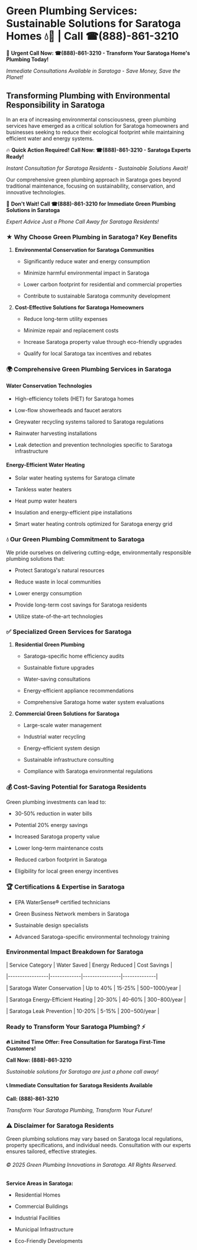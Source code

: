 # Green Plumbing Services: Sustainable Solutions for Saratoga Homes 💧🌿 | Call ☎(888)-861-3210

🚨 **Urgent Call Now: ☎(888)-861-3210 - Transform Your Saratoga Home's Plumbing Today!**
*Immediate Consultations Available in Saratoga - Save Money, Save the Planet!*

## Transforming Plumbing with Environmental Responsibility in Saratoga

In an era of increasing environmental consciousness, green plumbing services have emerged as a critical solution for Saratoga homeowners and businesses seeking to reduce their ecological footprint while maintaining efficient water and energy systems. 

🔥 **Quick Action Required! Call Now: ☎(888)-861-3210 - Saratoga Experts Ready!**
*Instant Consultation for Saratoga Residents - Sustainable Solutions Await!*

Our comprehensive green plumbing approach in Saratoga goes beyond traditional maintenance, focusing on sustainability, conservation, and innovative technologies.

🚨 **Don't Wait! Call ☎(888)-861-3210 for Immediate Green Plumbing Solutions in Saratoga**
*Expert Advice Just a Phone Call Away for Saratoga Residents!*

### ★ Why Choose Green Plumbing in Saratoga? Key Benefits

1. **Environmental Conservation for Saratoga Communities** 
   - Significantly reduce water and energy consumption
   - Minimize harmful environmental impact in Saratoga
   - Lower carbon footprint for residential and commercial properties
   - Contribute to sustainable Saratoga community development

2. **Cost-Effective Solutions for Saratoga Homeowners** 
   - Reduce long-term utility expenses
   - Minimize repair and replacement costs
   - Increase Saratoga property value through eco-friendly upgrades
   - Qualify for local Saratoga tax incentives and rebates

### 🌍 Comprehensive Green Plumbing Services in Saratoga

#### Water Conservation Technologies
- High-efficiency toilets (HET) for Saratoga homes
- Low-flow showerheads and faucet aerators
- Greywater recycling systems tailored to Saratoga regulations
- Rainwater harvesting installations
- Leak detection and prevention technologies specific to Saratoga infrastructure

#### Energy-Efficient Water Heating
- Solar water heating systems for Saratoga climate
- Tankless water heaters
- Heat pump water heaters
- Insulation and energy-efficient pipe installations
- Smart water heating controls optimized for Saratoga energy grid

### 💧 Our Green Plumbing Commitment to Saratoga

We pride ourselves on delivering cutting-edge, environmentally responsible plumbing solutions that:
- Protect Saratoga's natural resources
- Reduce waste in local communities
- Lower energy consumption
- Provide long-term cost savings for Saratoga residents
- Utilize state-of-the-art technologies

### ✅ Specialized Green Services for Saratoga

1. **Residential Green Plumbing**
   - Saratoga-specific home efficiency audits
   - Sustainable fixture upgrades
   - Water-saving consultations
   - Energy-efficient appliance recommendations
   - Comprehensive Saratoga home water system evaluations

2. **Commercial Green Solutions for Saratoga**
   - Large-scale water management
   - Industrial water recycling
   - Energy-efficient system design
   - Sustainable infrastructure consulting
   - Compliance with Saratoga environmental regulations

### 💰 Cost-Saving Potential for Saratoga Residents

Green plumbing investments can lead to:
- 30-50% reduction in water bills
- Potential 20% energy savings
- Increased Saratoga property value
- Lower long-term maintenance costs
- Reduced carbon footprint in Saratoga
- Eligibility for local green energy incentives

### 🏆 Certifications & Expertise in Saratoga

- EPA WaterSense® certified technicians
- Green Business Network members in Saratoga
- Sustainable design specialists
- Advanced Saratoga-specific environmental technology training

### Environmental Impact Breakdown for Saratoga

| Service Category | Water Saved | Energy Reduced | Cost Savings |
|-----------------|-------------|----------------|--------------|
| Saratoga Water Conservation | Up to 40% | 15-25% | $500-$1000/year |
| Saratoga Energy-Efficient Heating | 20-30% | 40-60% | $300-$800/year |
| Saratoga Leak Prevention | 10-20% | 5-15% | $200-$500/year |

### Ready to Transform Your Saratoga Plumbing? ⚡

**🔥 Limited Time Offer: Free Consultation for Saratoga First-Time Customers!**

**Call Now: (888)-861-3210**
*Sustainable solutions for Saratoga are just a phone call away!*

#### 📞 Immediate Consultation for Saratoga Residents Available

**Call: (888)-861-3210**
*Transform Your Saratoga Plumbing, Transform Your Future!*

### ⚠️ Disclaimer for Saratoga Residents

Green plumbing solutions may vary based on Saratoga local regulations, property specifications, and individual needs. Consultation with our experts ensures tailored, effective strategies.

###### © 2025 Green Plumbing Innovations in Saratoga. All Rights Reserved.

**Service Areas in Saratoga:** 
- Residential Homes
- Commercial Buildings
- Industrial Facilities
- Municipal Infrastructure
- Eco-Friendly Developments
